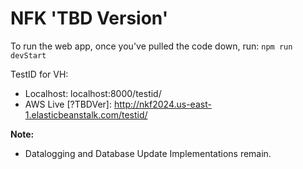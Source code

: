 # NFK 'TBD Version'

To run the web app, once you've pulled the code down, run:
`npm run devStart`

TestID for VH:
- Localhost: localhost:8000/testid/
- AWS Live [?TBDVer]: http://nkf2024.us-east-1.elasticbeanstalk.com/testid/

**Note:**
- Datalogging and Database Update Implementations remain.


